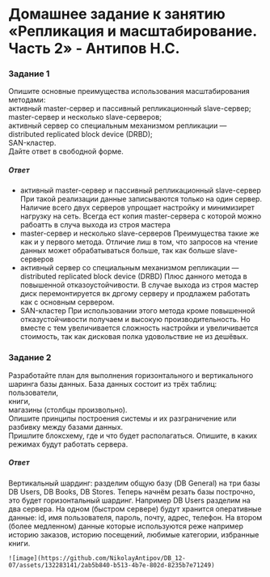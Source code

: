 # Домашнее задание к занятию «Репликация и масштабирование. Часть 2» - Антипов Н.С.

### Задание 1
Опишите основные преимущества использования масштабирования методами:   
активный master-сервер и пассивный репликационный slave-сервер;   
master-сервер и несколько slave-серверов;   
активный сервер со специальным механизмом репликации — distributed replicated block device (DRBD);   
SAN-кластер.   
Дайте ответ в свободной форме.   

##### Ответ
* активный master-сервер и пассивный репликационный slave-сервер
  При такой реализации данные записываются только на один сервер. Наличие всего двух серверов упрощает настройку и минимизирет нагрузку на сеть. Всегда ест копия master-сервера с которой можно рабоатть в случа выхода из строя мастера
* master-сервер и несколько slave-серверов
  Преимущества такие же как и у первого метода. Отличие лиш в том, что запросов на чтение данных может обрабатываться больше, так как больше slave-серверов
* активный сервер со специальным механизмом репликации — distributed replicated block device (DRBD)
  Плюс данного метода в повышенной отказоустойчивости. В случае выхода из строя мастер диск перемонтируется вк дргому серверу и продлажем работать как с основным сервером.
* SAN-кластер
  При использовании этого метода кроме повышенной отказустойчивости получаем и высокую производительность. Но вместе с тем увеличивается сложность настройки и увеличивается стоимость, так как дисковая полка удовольствие не из дешёвых. 

### Задание 2
Разработайте план для выполнения горизонтального и вертикального шаринга базы данных. База данных состоит из трёх таблиц:   
пользователи,   
книги,   
магазины (столбцы произвольно).  
Опишите принципы построения системы и их разграничение или разбивку между базами данных.  
Пришлите блоксхему, где и что будет располагаться. Опишите, в каких режимах будут работать сервера.   

##### Ответ
Вертикальный шардинг: разделим общую базу (DB General) на три базы DB Users, DB Books, DB Stores.
Теперь начнём резать базы построчно, это будет горизонтальный шардинг. Например DB Users разделим на два сервера. На одном (быстром сервере) будут хранится оперативные данные: id, имя пользователя, пароль, почту, адрес, телефон. На втором (более медленном) данные которые используются реже например историю заказов, историю посещений, любимые категории, избранные книги.

```pic
![image](https://github.com/NikolayAntipov/DB_12-07/assets/132283141/2ab5b840-b513-4b7e-802d-8235b7e71249)
```


